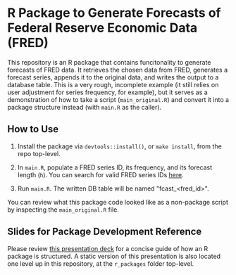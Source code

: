 R Package to Generate Forecasts of Federal Reserve Economic Data (FRED)
=======================================================================

This repository is an R package that contains funcitonality to generate
forecasts of FRED data. It retrieves the chosen data from FRED, generates a
forecast series, appends it to the original data, and writes the output to a
database table. This is a very rough, incomplete example (it still relies on
user adjustment for series frequency, for example), but it serves as a
demonstration of how to take a script (`main_original.R`) and convert it into a
package structure instead (with `main.R` as the caller).

How to Use
----------

1. Install the package via `devtools::install()`, or `make install`, from the
   repo top-level.

1. In `main.R`, populate a FRED series ID, its frequency, and its forecast
   length (`h`). You can search for valid FRED series IDs
   [here](https://fred.stlouisfed.org/tags/series).

1. Run `main.R`. The written DB table will be named "fcast_<fred_id>".

You can review what this package code looked like as a non-package script by
inspecting the `main_original.R` file.

Slides for Package Development Reference
----------------------------------------

Please review [this presentation
deck](https://docs.google.com/presentation/d/1Y6KmN16cZoBc28FBvph4r-BJiJl1APIW9vLxrrq6Nj8/edit?usp=sharing)
for a concise guide of how an R package is structured. A static version of
this presentation is also located one level up in this repository, at the
`r_packages` folder top-level.
